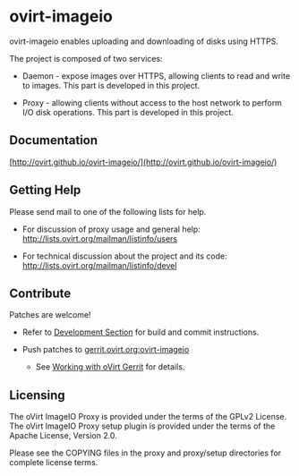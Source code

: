 # ovirt-imageio

ovirt-imageio enables uploading and downloading of disks using HTTPS.

The project is composed of two services:

- Daemon - expose images over HTTPS, allowing clients to read and write
  to images. This part is developed in this project.

- Proxy - allowing clients without access to the host network to perform
  I/O disk operations. This part is developed in this project.


## Documentation

[http://ovirt.github.io/ovirt-imageio/](http://ovirt.github.io/ovirt-imageio/)

## Getting Help

Please send mail to one of the following lists for help.

 - For discussion of proxy usage and general help:
   http://lists.ovirt.org/mailman/listinfo/users

 - For technical discussion about the project and its code:
   http://lists.ovirt.org/mailman/listinfo/devel
   
## Contribute

Patches are welcome!

* Refer to [Development Section](docs/development.md) for build and commit instructions. 

* Push patches to [gerrit.ovirt.org:ovirt-imageio](https://gerrit.ovirt.org/#/admin/projects/ovirt-imageio)

    * See [Working with oVirt Gerrit](https://www.ovirt.org/develop/dev-process/working-with-gerrit/) for details.

## Licensing

The oVirt ImageIO Proxy is provided under the terms of the GPLv2 License.
The oVirt ImageIO Proxy setup plugin is provided under the terms of the
Apache License, Version 2.0.

Please see the COPYING files in the proxy and proxy/setup directories
for complete license terms.